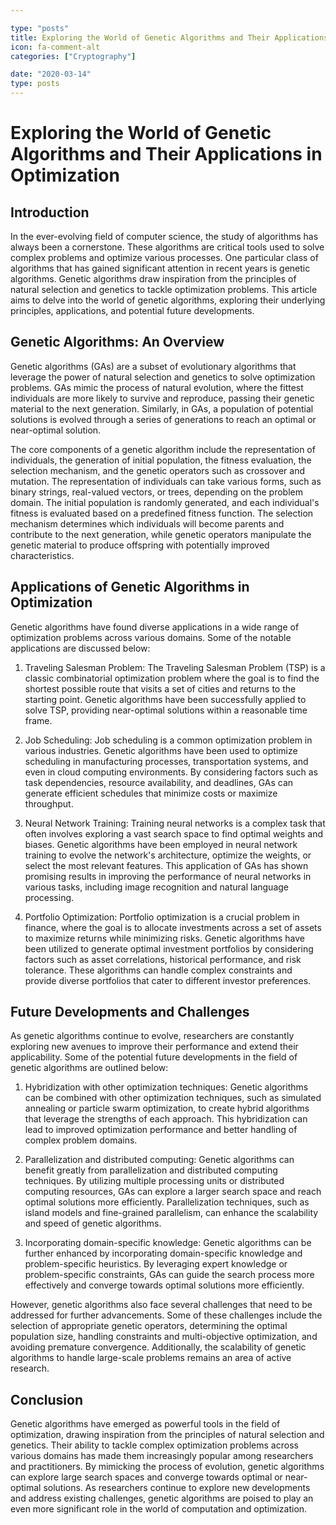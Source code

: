 ```yaml
---

type: "posts"
title: Exploring the World of Genetic Algorithms and Their Applications in Optimization
icon: fa-comment-alt
categories: ["Cryptography"]

date: "2020-03-14"
type: posts
---
```





# Exploring the World of Genetic Algorithms and Their Applications in Optimization

## Introduction

In the ever-evolving field of computer science, the study of algorithms has always been a cornerstone. These algorithms are critical tools used to solve complex problems and optimize various processes. One particular class of algorithms that has gained significant attention in recent years is genetic algorithms. Genetic algorithms draw inspiration from the principles of natural selection and genetics to tackle optimization problems. This article aims to delve into the world of genetic algorithms, exploring their underlying principles, applications, and potential future developments.

## Genetic Algorithms: An Overview

Genetic algorithms (GAs) are a subset of evolutionary algorithms that leverage the power of natural selection and genetics to solve optimization problems. GAs mimic the process of natural evolution, where the fittest individuals are more likely to survive and reproduce, passing their genetic material to the next generation. Similarly, in GAs, a population of potential solutions is evolved through a series of generations to reach an optimal or near-optimal solution.

The core components of a genetic algorithm include the representation of individuals, the generation of initial population, the fitness evaluation, the selection mechanism, and the genetic operators such as crossover and mutation. The representation of individuals can take various forms, such as binary strings, real-valued vectors, or trees, depending on the problem domain. The initial population is randomly generated, and each individual's fitness is evaluated based on a predefined fitness function. The selection mechanism determines which individuals will become parents and contribute to the next generation, while genetic operators manipulate the genetic material to produce offspring with potentially improved characteristics.

## Applications of Genetic Algorithms in Optimization

Genetic algorithms have found diverse applications in a wide range of optimization problems across various domains. Some of the notable applications are discussed below:

1. Traveling Salesman Problem: The Traveling Salesman Problem (TSP) is a classic combinatorial optimization problem where the goal is to find the shortest possible route that visits a set of cities and returns to the starting point. Genetic algorithms have been successfully applied to solve TSP, providing near-optimal solutions within a reasonable time frame.

2. Job Scheduling: Job scheduling is a common optimization problem in various industries. Genetic algorithms have been used to optimize scheduling in manufacturing processes, transportation systems, and even in cloud computing environments. By considering factors such as task dependencies, resource availability, and deadlines, GAs can generate efficient schedules that minimize costs or maximize throughput.

3. Neural Network Training: Training neural networks is a complex task that often involves exploring a vast search space to find optimal weights and biases. Genetic algorithms have been employed in neural network training to evolve the network's architecture, optimize the weights, or select the most relevant features. This application of GAs has shown promising results in improving the performance of neural networks in various tasks, including image recognition and natural language processing.

4. Portfolio Optimization: Portfolio optimization is a crucial problem in finance, where the goal is to allocate investments across a set of assets to maximize returns while minimizing risks. Genetic algorithms have been utilized to generate optimal investment portfolios by considering factors such as asset correlations, historical performance, and risk tolerance. These algorithms can handle complex constraints and provide diverse portfolios that cater to different investor preferences.

## Future Developments and Challenges

As genetic algorithms continue to evolve, researchers are constantly exploring new avenues to improve their performance and extend their applicability. Some of the potential future developments in the field of genetic algorithms are outlined below:

1. Hybridization with other optimization techniques: Genetic algorithms can be combined with other optimization techniques, such as simulated annealing or particle swarm optimization, to create hybrid algorithms that leverage the strengths of each approach. This hybridization can lead to improved optimization performance and better handling of complex problem domains.

2. Parallelization and distributed computing: Genetic algorithms can benefit greatly from parallelization and distributed computing techniques. By utilizing multiple processing units or distributed computing resources, GAs can explore a larger search space and reach optimal solutions more efficiently. Parallelization techniques, such as island models and fine-grained parallelism, can enhance the scalability and speed of genetic algorithms.

3. Incorporating domain-specific knowledge: Genetic algorithms can be further enhanced by incorporating domain-specific knowledge and problem-specific heuristics. By leveraging expert knowledge or problem-specific constraints, GAs can guide the search process more effectively and converge towards optimal solutions more efficiently.

However, genetic algorithms also face several challenges that need to be addressed for further advancements. Some of these challenges include the selection of appropriate genetic operators, determining the optimal population size, handling constraints and multi-objective optimization, and avoiding premature convergence. Additionally, the scalability of genetic algorithms to handle large-scale problems remains an area of active research.

## Conclusion

Genetic algorithms have emerged as powerful tools in the field of optimization, drawing inspiration from the principles of natural selection and genetics. Their ability to tackle complex optimization problems across various domains has made them increasingly popular among researchers and practitioners. By mimicking the process of evolution, genetic algorithms can explore large search spaces and converge towards optimal or near-optimal solutions. As researchers continue to explore new developments and address existing challenges, genetic algorithms are poised to play an even more significant role in the world of computation and optimization.